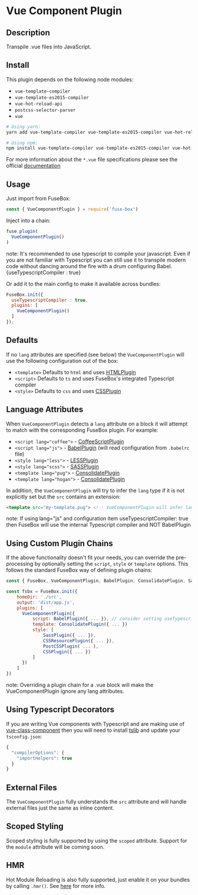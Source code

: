# Vue Component Plugin

## Description
Transpile .vue files into JavaScript.

## Install
This plugin depends on the following node modules:
- `vue-template-compiler`
- `vue-template-es2015-compiler`
- `vue-hot-reload-api`
- `postcss-selector-parser`
- `vue`

```bash
# Using yarn:
yarn add vue-template-compiler vue-template-es2015-compiler vue-hot-reload-api vue postcss-selector-parser --dev

# Using npm:
npm install vue-template-compiler vue-template-es2015-compiler vue-hot-reload-api vue postcss-selector-parser --save-dev
```

For more information about the `*.vue` file specifications please see the official [documentation](https://vue-loader.vuejs.org/en/start/spec.html)

## Usage
Just import from FuseBox:
```js
const { VueComponentPlugin } = require('fuse-box')
```

Inject into a chain:
```js
fuse.plugin(
  VueComponentPlugin()
)
```

note:
It's recommended to use typescript to compile your javascript. Even if you are not familiar with Typescript you can still use it to transpile modern code without dancing around the fire with a drum configuring Babel. {useTypescriptCompiler : true}

Or add it to the main config to make it available across bundles:
```js
FuseBox.init({
  useTypescriptCompiler : true,
  plugins: [
    VueComponentPlugin()
  ]
});
```


## Defaults
If no `lang` attributes are specified (see below) the `VueComponentPlugin` will use the following configuration out of the box:

- `<template>` Defaults to `html` and uses [HTMLPlugin](/plugins/html-plugin)
- `<script>` Defaults to `ts` and uses FuseBox's integrated Typescript compiler
- `<style>` Defaults to `css` and uses [CSSPlugin](/plugins/css-plugin)

## Language Attributes
When `VueComponentPlugin` detects a `lang` attribute on a block it will attempt to match with the corresponding FuseBox plugin. For example:

- `<script lang="coffee">` - [CoffeeScriptPlugin](/plugins/coffee-script-plugin)
- `<script lang="js">` - [BabelPlugin](/plugins/babel-plugin) (will read configuration from `.babelrc` file)
- `<style lang="less">` - [LESSPlugin](/plugins/less-plugin)
- `<style lang="scss">` - [SASSPlugin](/plugins/sass-plugin)
- `<template lang="pug">` - [ConsolidatePlugin](/plugins/consolidate-plugin)
- `<template lang="hogan">` - [ConsolidatePlugin](/plugins/consolidate-plugin)

In addition, the `VueComponentPlugin` will try to infer the `lang` type if it is not explicitly set but the `src` contains an extension:

```html
<template src="my-template.pug"> <!-- VueComponentPlugin will infer lang as "pug" -->
```

note: If using lang="js" and configuration item useTypescriptCompiler: true then FuseBox will use the internal Typescript compiler and NOT BabelPlugin

## Using Custom Plugin Chains
If the above functionality doesn't fit your needs, you can override the pre-processing by optionally setting the `script`, `style` or `template` options. This follows the standard FuseBox way of defining plugin chains:

```js
const { FuseBox, VueComponentPlugin, BabelPlugin, ConsolidatePlugin, SassPlugin, CSSResourcePlugin, PostCSSPlugin, CSSPlugin } = require('fuse-box')

const fsbx = FuseBox.init({
    homeDir: './src',
    output: 'dist/app.js',
    plugins: [
      VueComponentPlugin({
          script: BabelPlugin({ ... }), // consider setting useTypescriptCompiler option in FuseBox
          template: ConsolidatePlugin({ ... })
          style: [
              SassPlugin({ ... }),
              CSSResourcePlugin({ ... }),
              PostCSSPlugin( ... ),
              CSSPlugin({ ... })
          ]
      })
    ]
})
```
note: Overriding a plugin chain for a .vue block will make the VueComponentPlugin ignore any lang attributes.

## Using Typescript Decorators
If you are writing Vue components with Typescript and are making use of [vue-class-component](https://github.com/vuejs/vue-class-component) then you will need to install [tslib](https://github.com/Microsoft/tslib) and update your `tsconfig.json`:

```js
{
  "compilerOptions": {
    "importHelpers": true
  }
}
```

## External Files
The `VueComponentPlugin` fully understands the `src` attribute and will handle external files just the same as inline content.

## Scoped Styling
Scoped styling is fully supported by using the `scoped` attribute. Support for the `module` attribute will be coming soon.

## HMR
Hot Module Reloading is also fully supported, just enable it on your bundles by calling `.hmr()`. See [here](/page/development#hot-module-reload) for more info.
